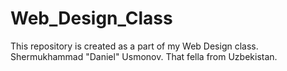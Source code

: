# Web_Design_Class
This repository is created as a part of my Web Design class.
Shermukhammad "Daniel" Usmonov. That fella from Uzbekistan.
